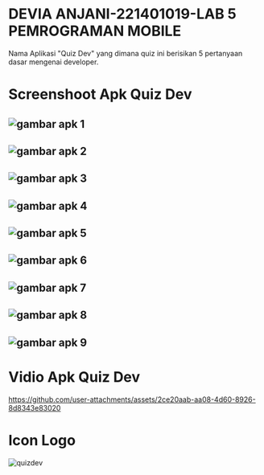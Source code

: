 # DEVIA ANJANI-221401019-LAB 5 PEMROGRAMAN MOBILE
Nama Aplikasi "Quiz Dev" yang dimana quiz ini berisikan 5 pertanyaan dasar mengenai developer.

# Screenshoot Apk Quiz Dev
## ![gambar apk 1](https://github.com/user-attachments/assets/27f2f026-2640-48db-9e7c-fb96316a9b3b)
## ![gambar apk 2](https://github.com/user-attachments/assets/7a4b7ff1-1b0c-4d5b-b586-4b6dbff4ed40)
## ![gambar apk 3](https://github.com/user-attachments/assets/47c1a137-4f5d-4769-9c41-66e82945ec9a)
## ![gambar apk 4](https://github.com/user-attachments/assets/ec2223b0-eab1-4fb8-8efc-55475f9b3ae7)
## ![gambar apk 5](https://github.com/user-attachments/assets/79c01168-ef41-42d8-8eb3-cefa1015a10e)
## ![gambar apk 6](https://github.com/user-attachments/assets/820b4b4a-856d-4d2f-a8e5-80692442a78b)
## ![gambar apk 7](https://github.com/user-attachments/assets/806eb84f-4467-40ac-ae8d-d12f103a1f16)
## ![gambar apk 8](https://github.com/user-attachments/assets/f0e4d808-194e-4be5-b4b6-4bada60d4438)
## ![gambar apk 9](https://github.com/user-attachments/assets/3d8bb17c-a215-4fe6-8e6f-930a7ead9f4e)

# Vidio Apk Quiz Dev
https://github.com/user-attachments/assets/2ce20aab-aa08-4d60-8926-8d8343e83020

# Icon Logo
![quizdev](https://github.com/user-attachments/assets/bb285acb-3067-4a76-bf0f-07691ea7e5bd)

